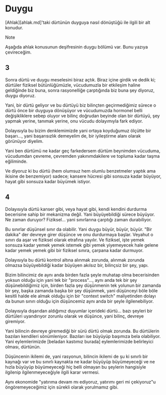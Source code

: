 # Duygu

[Ahlak][ahlak.md]'taki dürtünün duyguya nasıl dönüştüğü ile ilgili bir alt
konudur.

> [!NOTE]
>
> Aşağıda ahlak konusunun deşifresinin duygu bölümü var. Bunu yazıya
> çevireceğim.

## 3

Sonra dürtü ve duygu meselesini biraz açtık. Biraz içine girdik ve dedik ki;
dürtüler fiziksel bütünlüğümüzle, vücudumuzla bir etkileşim haline geldiğinde
biz buna, sonra rasyonelliğe çarptığında biz buna şey diyoruz, duygu diyoruz.

Yani, bir dürtü geliyor ve bu dürtüyü biz bilinçten geçirmediğimiz sürece o
dürtü önce bir duyguya dönüşüyor ve vücudumuzda hormonel belli değişikliklere
sebep oluyor ve bilinç doğrudan beyinde olan bir dürtüyü, şey yapmak yerine,
tanımak yerine, onu vücudu dolayımıyla fark ediyor.

Dolayısıyla bu bizim denklemimizde yani ortaya koyduğumuz ölçütte bir başarı...,
yani başarısızlık demeyelim de, bir iyileştirme alanı olarak görünüyor diyelim.

Yani ben dürtümü ne kadar geç farkedersem dürtüm beynimden vücuduma, vücudumdan
çevreme, çevremden yakınımdakilere ve topluma kadar taşma eğiliminde.

Ve diyoruz ki bu dürtü (hem olumsuz hem olumlu benzetmeler yaptık ama ikisine de
benzemiyor) sadece; kansere hücresi gibi sonsuza kadar büyüyor, hayat gibi
sonsuza kadar büyümek istiyor.

## 4

Dolayısıyla dürtü kanser gibi, veya hayat gibi, kendi kendini durdurma
becerisine sahip bir mekanizma değil. Yani büyüyebildiği sürece büyüyor. Ne
zaman duruyor? Fiziksel... yani sınırlarına çarptığı zaman durabiliyor.

Bu sınırlar düşünsel sınır da olabilir. Yani duygu büyür, büyür, büyür. "Bir
dakika" der devreye girer düşünce ve onu durdurmaya başlar. Veyahut o sınırı da
aşar ve fiziksel olarak etrafına yayılır. Ve fiziksel, işte yemek sonsuza kadar
yemek yemek istemek gibi yemek yiyemeyecek hale gelene kadar yemek yemek gibi
bir fiziksel sınıra, çarpana kadar durmuyor.

Dolayısıyla bu dürtü kontrol altına alınmak zorunda, alınmak zorunda olmazsa
büyüyebildiği kadar büyüyen akılsız bir, bilinçsiz bir şey, yapı.

Bizim bilincimiz de aynı anda birden fazla şeyle muhatap olma becerisinden
yoksun olduğu için yani tek bir "process"..., aynı anda tek bir şey
düşünebildiğimiz için, birden fazla şey düşünmenin tek yolunun bir zamanda bir
şey, başka zamanda başka bir şey düşünmek, yani düşünceyi böle böle kesitli
halde ele almak olduğu için bir "context switch" maliyetinden dolayı da bunun
sınırı olduğu için düşüncemiz aynı anda bir şeyle ilgilenebiliyor.

Dolayısıyla dışarıdan aldığımız duyumlar içerideki dürtü... bazı şeyleri bir
dürtüleri uyandırıyor zorunlu olarak ve düşünce, yani bilinç, devreye giremiyor.

Yani bilincin devreye giremediği bir sürü dürtü olmak zorunda. Bu dürtülerin
bazıları kendileri sönümleniyor. Bazıları ise büyüyüp başımıza bela olabiliyor.
Yani eylemlerimizde [beladan kastımız burada] eylemlerimizde belirleyici olması,
dürtünün.

Düşüncenin ikilemi de, yani rasyonun, bilincin ikilemi de şu ki sınırlı bir
kaynağı var ve bu sınırlı kaynakta ne kadar büyüyüp büyümeyeceği ve ne hızla
büyüyüp büyümeyeceği hiç belli olmayan bu şeylerin hangisiyle ilgilenip
ilgilenmeyeceğiyle ilgili karar vermesi.

Aynı ekonomide "yatırıma devam mı ediyoruz, yatırımı geri mi çekiyoruz"u
öngöremeyeceğimiz için sürekli olarak yorulmamız gibi.
